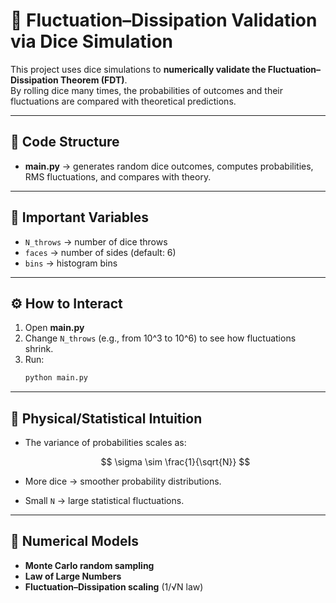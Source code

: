 
# 🎲 Fluctuation–Dissipation Validation via Dice Simulation

This project uses dice simulations to **numerically validate the Fluctuation–Dissipation Theorem (FDT)**.  
By rolling dice many times, the probabilities of outcomes and their fluctuations are compared with theoretical predictions.

---

## 📂 Code Structure
- **main.py** → generates random dice outcomes, computes probabilities, RMS fluctuations, and compares with theory.

---

## 🔑 Important Variables
- `N_throws` → number of dice throws  
- `faces` → number of sides (default: 6)  
- `bins` → histogram bins  

---

## ⚙️ How to Interact
1. Open **main.py**  
2. Change `N_throws` (e.g., from 10^3 to 10^6) to see how fluctuations shrink.  
3. Run:
   ```bash
   python main.py


---

## 🧠 Physical/Statistical Intuition

* The variance of probabilities scales as:

  $$
  \sigma \sim \frac{1}{\sqrt{N}}
  $$
* More dice → smoother probability distributions.
* Small `N` → large statistical fluctuations.

---

## 🧮 Numerical Models

* **Monte Carlo random sampling**
* **Law of Large Numbers**
* **Fluctuation–Dissipation scaling** (1/√N law)

```
